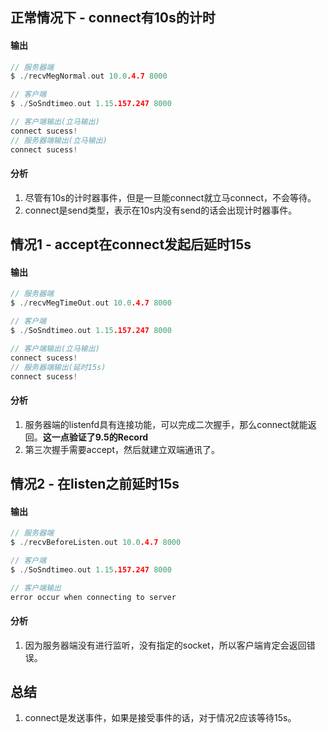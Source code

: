 ## 正常情况下 - connect有10s的计时
#### 输出
~~~c
// 服务器端
$ ./recvMegNormal.out 10.0.4.7 8000

// 客户端
$ ./SoSndtimeo.out 1.15.157.247 8000

// 客户端输出(立马输出)
connect sucess!
// 服务器端输出(立马输出)
connect sucess!
~~~
#### 分析
1. 尽管有10s的计时器事件，但是一旦能connect就立马connect，不会等待。
2. connect是send类型，表示在10s内没有send的话会出现计时器事件。

## 情况1 - accept在connect发起后延时15s
#### 输出
~~~c
// 服务器端
$ ./recvMegTimeOut.out 10.0.4.7 8000

// 客户端
$ ./SoSndtimeo.out 1.15.157.247 8000

// 客户端输出(立马输出)
connect sucess!
// 服务器端输出(延时15s)
connect sucess!
~~~
#### 分析
1. 服务器端的listenfd具有连接功能，可以完成二次握手，那么connect就能返回。**这一点验证了9.5的Record**
2. 第三次握手需要accept，然后就建立双端通讯了。

## 情况2 - 在listen之前延时15s
#### 输出
~~~c
// 服务器端
$ ./recvBeforeListen.out 10.0.4.7 8000

// 客户端
$ ./SoSndtimeo.out 1.15.157.247 8000

// 客户端输出
error occur when connecting to server
~~~
#### 分析
1. 因为服务器端没有进行监听，没有指定的socket，所以客户端肯定会返回错误。

## 总结
1. connect是发送事件，如果是接受事件的话，对于情况2应该等待15s。